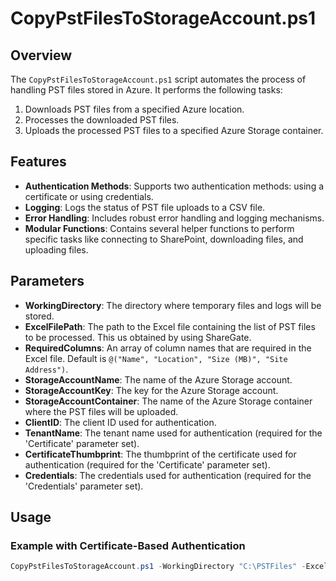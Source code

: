 # CopyPstFilesToStorageAccount.ps1

## Overview

The `CopyPstFilesToStorageAccount.ps1` script automates the process of handling PST files stored in Azure. It performs the following tasks:

1. Downloads PST files from a specified Azure location.
2. Processes the downloaded PST files.
3. Uploads the processed PST files to a specified Azure Storage container.

## Features

- **Authentication Methods**: Supports two authentication methods: using a certificate or using credentials.
- **Logging**: Logs the status of PST file uploads to a CSV file.
- **Error Handling**: Includes robust error handling and logging mechanisms.
- **Modular Functions**: Contains several helper functions to perform specific tasks like connecting to SharePoint, downloading files, and uploading files.

## Parameters

- **WorkingDirectory**: The directory where temporary files and logs will be stored.
- **ExcelFilePath**: The path to the Excel file containing the list of PST files to be processed. This us obtained by using ShareGate.
- **RequiredColumns**: An array of column names that are required in the Excel file. Default is `@("Name", "Location", "Size (MB)", "Site Address")`.
- **StorageAccountName**: The name of the Azure Storage account.
- **StorageAccountKey**: The key for the Azure Storage account.
- **StorageAccountContainer**: The name of the Azure Storage container where the PST files will be uploaded.
- **ClientID**: The client ID used for authentication.
- **TenantName**: The tenant name used for authentication (required for the 'Certificate' parameter set).
- **CertificateThumbprint**: The thumbprint of the certificate used for authentication (required for the 'Certificate' parameter set).
- **Credentials**: The credentials used for authentication (required for the 'Credentials' parameter set).

## Usage

### Example with Certificate-Based Authentication

```powershell
CopyPstFilesToStorageAccount.ps1 -WorkingDirectory "C:\PSTFiles" -ExcelFilePath "C:\PSTFiles\pst_list.xlsx" -StorageAccountName "mystorageaccount" -StorageAccountKey "myaccountkey" -StorageAccountContainer "pst-container" -ClientID "myclientid" -TenantName "mytenantname" -CertificateThumbprint "mycertthumbprint"
```
